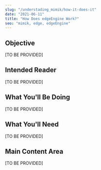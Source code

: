 ```yaml
---
slug: "/understading_mimik/how-it-does-it"
date: "2021-06-11"
title: "How Does edgeEngine Work?"
seo: "mimik, edge, edgeEngine"
---
```


## Objective

[TO BE PROVIDED]

## Intended Reader

[TO BE PROVIDED]

## What You'll Be Doing

[TO BE PROVIDED]

## What You'll Need

[TO BE PROVIDED]

## Main Content Area

[TO BE PROVIDED]